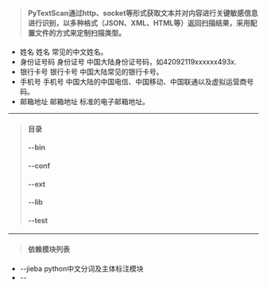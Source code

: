 > #### PyTextScan通过http、socket等形式获取文本并对内容进行关键敏感信息进行识别，以多种格式（JSON、XML、HTML等）返回扫描结果，采用配置文件的方式来定制扫描类型。
* 姓名
姓名 常见的中文姓名。
* 身份证号码
身份证号 中国大陆身份证号码，如42092119xxxxxx493x.
* 银行卡号
银行卡号 中国大陆常见的银行卡号。
* 手机号
手机号 中国大陆的中国电信、中国移动、中国联通以及虚拟运营商号码。
* 邮箱地址
邮箱地址 标准的电子邮箱地址。

---

> #### 目录
> #### --bin
> #### --conf
> #### --ext
> #### --lib
> #### --test

---

> #### 依赖模块列表
* --jieba python中文分词及主体标注模块
* --